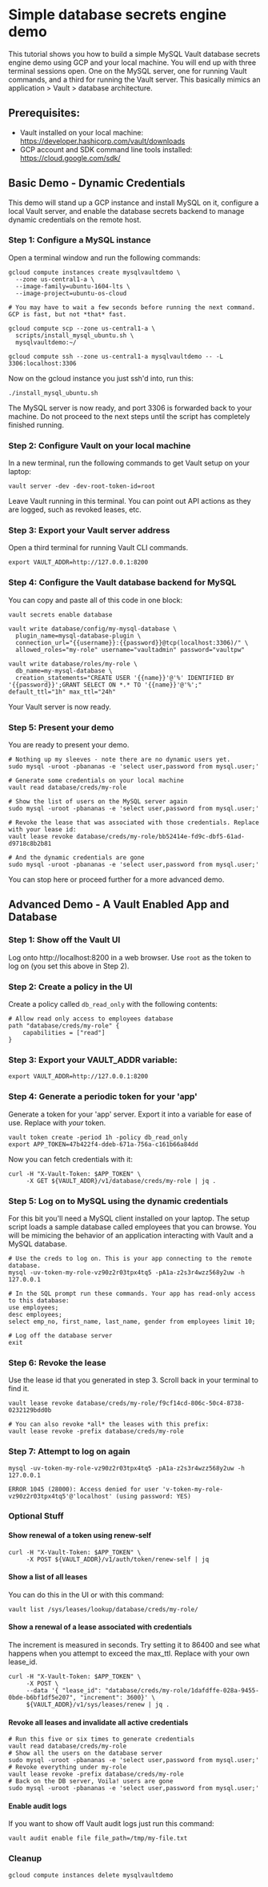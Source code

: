 # Simple database secrets engine demo

This tutorial shows you how to build a simple MySQL Vault database secrets engine demo using GCP and your local machine. You will end up with three terminal sessions open. One on the MySQL server, one for running Vault commands, and a third for running the Vault server. This basically mimics an application > Vault > database architecture.

## Prerequisites:
* Vault installed on your local machine: https://developer.hashicorp.com/vault/downloads
* GCP account and SDK command line tools installed: https://cloud.google.com/sdk/

## Basic Demo - Dynamic Credentials
This demo will stand up a GCP instance and install MySQL on it, configure a local Vault server, and enable the database secrets backend to manage dynamic credentials on the remote host.

### Step 1: Configure a MySQL instance
Open a terminal window and run the following commands:

```
gcloud compute instances create mysqlvaultdemo \
  --zone us-central1-a \
  --image-family=ubuntu-1604-lts \
  --image-project=ubuntu-os-cloud
 
# You may have to wait a few seconds before running the next command. GCP is fast, but not *that* fast.

gcloud compute scp --zone us-central1-a \
  scripts/install_mysql_ubuntu.sh \
  mysqlvaultdemo:~/

gcloud compute ssh --zone us-central1-a mysqlvaultdemo -- -L 3306:localhost:3306
```

Now on the gcloud instance you just ssh'd into, run this:

```
./install_mysql_ubuntu.sh
```

The MySQL server is now ready, and port 3306 is forwarded back to your machine. Do not proceed to the next steps until the script has completely finished running.

### Step 2: Configure Vault on your local machine
In a new terminal, run the following commands to get Vault setup on your laptop:

```
vault server -dev -dev-root-token-id=root
```

Leave Vault running in this terminal. You can point out API actions as they are logged, such as revoked leases, etc.

### Step 3: Export your Vault server address
Open a third terminal for running Vault CLI commands.
```
export VAULT_ADDR=http://127.0.0.1:8200
```

### Step 4: Configure the Vault database backend for MySQL
You can copy and paste all of this code in one block:
```
vault secrets enable database

vault write database/config/my-mysql-database \
  plugin_name=mysql-database-plugin \
  connection_url="{{username}}:{{password}}@tcp(localhost:3306)/" \
  allowed_roles="my-role" username="vaultadmin" password="vaultpw"

vault write database/roles/my-role \
  db_name=my-mysql-database \
  creation_statements="CREATE USER '{{name}}'@'%' IDENTIFIED BY '{{password}}';GRANT SELECT ON *.* TO '{{name}}'@'%';" default_ttl="1h" max_ttl="24h"
```

Your Vault server is now ready. 

### Step 5: Present your demo

You are ready to present your demo.
```
# Nothing up my sleeves - note there are no dynamic users yet.
sudo mysql -uroot -pbananas -e 'select user,password from mysql.user;'

# Generate some credentials on your local machine
vault read database/creds/my-role

# Show the list of users on the MySQL server again
sudo mysql -uroot -pbananas -e 'select user,password from mysql.user;'

# Revoke the lease that was associated with those credentials. Replace with your lease id:
vault lease revoke database/creds/my-role/bb52414e-fd9c-dbf5-61ad-d9718c8b2b81

# And the dynamic credentials are gone
sudo mysql -uroot -pbananas -e 'select user,password from mysql.user;'
```

You can stop here or proceed further for a more advanced demo.

## Advanced Demo - A Vault Enabled App and Database

### Step 1: Show off the Vault UI
Log onto http://localhost:8200 in a web browser. Use `root` as the token to log on (you set this above in Step 2).

### Step 2: Create a policy in the UI
Create a policy called `db_read_only` with the following contents:
```
# Allow read only access to employees database
path "database/creds/my-role" {
    capabilities = ["read"]
}
```

### Step 3: Export your VAULT_ADDR variable:
```
export VAULT_ADDR=http://127.0.0.1:8200
```

### Step 4: Generate a periodic token for your 'app'
Generate a token for your 'app' server. Export it into a variable for ease of use. Replace with *your* token. 
```
vault token create -period 1h -policy db_read_only
export APP_TOKEN=47b422f4-ddeb-671a-756a-c161b66a84dd
```

Now you can fetch credentials with it:
```
curl -H "X-Vault-Token: $APP_TOKEN" \
     -X GET ${VAULT_ADDR}/v1/database/creds/my-role | jq .
```

### Step 5: Log on to MySQL using the dynamic credentials
For this bit you'll need a MySQL client installed on your laptop. The setup script loads a sample database called employees that you can browse. You will be mimicing the behavior of an application interacting with Vault and a MySQL database.

```
# Use the creds to log on. This is your app connecting to the remote database.
mysql -uv-token-my-role-vz90z2r03tpx4tq5 -pA1a-z2s3r4wzz568y2uw -h 127.0.0.1

# In the SQL prompt run these commands. Your app has read-only access to this database:
use employees;
desc employees;
select emp_no, first_name, last_name, gender from employees limit 10;

# Log off the database server
exit
```

### Step 6: Revoke the lease
Use the lease id that you generated in step 3. Scroll back in your terminal to find it.
```
vault lease revoke database/creds/my-role/f9cf14cd-806c-50c4-8738-0232129bdd0b

# You can also revoke *all* the leases with this prefix:
vault lease revoke -prefix database/creds/my-role
```

### Step 7: Attempt to log on again
```
mysql -uv-token-my-role-vz90z2r03tpx4tq5 -pA1a-z2s3r4wzz568y2uw -h 127.0.0.1

ERROR 1045 (28000): Access denied for user 'v-token-my-role-vz90z2r03tpx4tq5'@'localhost' (using password: YES)
```

### Optional Stuff

#### Show renewal of a token using renew-self
```
curl -H "X-Vault-Token: $APP_TOKEN" \
     -X POST ${VAULT_ADDR}/v1/auth/token/renew-self | jq
```

#### Show a list of all leases
You can do this in the UI or with this command:
```
vault list /sys/leases/lookup/database/creds/my-role/
```

#### Show a renewal of a lease associated with credentials
The increment is measured in seconds. Try setting it to 86400 and see what happens when you attempt to exceed the max_ttl. Replace with your own lease_id.
```
curl -H "X-Vault-Token: $APP_TOKEN" \
     -X POST \
     --data '{ "lease_id": "database/creds/my-role/1dafdffe-028a-9455-0bde-b6bf1df5e207", "increment": 3600}' \
     ${VAULT_ADDR}/v1/sys/leases/renew | jq .
```

#### Revoke all leases and invalidate all active credentials
```
# Run this five or six times to generate credentials
vault read database/creds/my-role
# Show all the users on the database server
sudo mysql -uroot -pbananas -e 'select user,password from mysql.user;'
# Revoke everything under my-role
vault lease revoke -prefix database/creds/my-role
# Back on the DB server, Voila! users are gone
sudo mysql -uroot -pbananas -e 'select user,password from mysql.user;'
```

#### Enable audit logs
If you want to show off Vault audit logs just run this command:

```
vault audit enable file file_path=/tmp/my-file.txt
```

### Cleanup
```
gcloud compute instances delete mysqlvaultdemo
```
